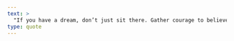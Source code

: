 ```yaml
---
text: >
  "If you have a dream, don’t just sit there. Gather courage to believe that you can succeed and leave no stone unturned to make it a reality." - Dr Roopleen
type: quote
---
```

